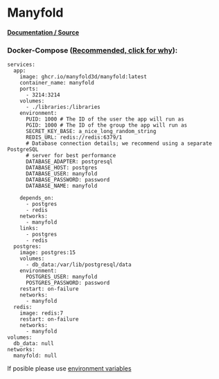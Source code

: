 # **Manyfold**

#### [Documentation / Source](https://github.com/manyfold3d/manyfold)

### Docker-Compose ([Recommended, click for why](https://docs.docker.com/compose/intro/features-uses/)):

```
services:
  app:
    image: ghcr.io/manyfold3d/manyfold:latest
    container_name: manyfold
    ports:
      - 3214:3214
    volumes:
      - ./libraries:/libraries
    environment:
      PUID: 1000 # The ID of the user the app will run as
      PGID: 1000 # The ID of the group the app will run as
      SECRET_KEY_BASE: a_nice_long_random_string
      REDIS_URL: redis://redis:6379/1
      # Database connection details; we recommend using a separate PostgreSQL
      # server for best performance
      DATABASE_ADAPTER: postgresql
      DATABASE_HOST: postgres
      DATABASE_USER: manyfold
      DATABASE_PASSWORD: password
      DATABASE_NAME: manyfold

    depends_on:
      - postgres
      - redis
    networks:
      - manyfold
    links:
      - postgres
      - redis
  postgres:
    image: postgres:15
    volumes:
      - db_data:/var/lib/postgresql/data
    environment:
      POSTGRES_USER: manyfold
      POSTGRES_PASSWORD: password
    restart: on-failure
    networks:
      - manyfold
  redis:
    image: redis:7
    restart: on-failure
    networks:
      - manyfold
volumes:
  db_data: null
networks:
  manyfold: null
```

If posible please use [environment variables](https://docs.docker.com/compose/environment-variables/set-environment-variables/)
